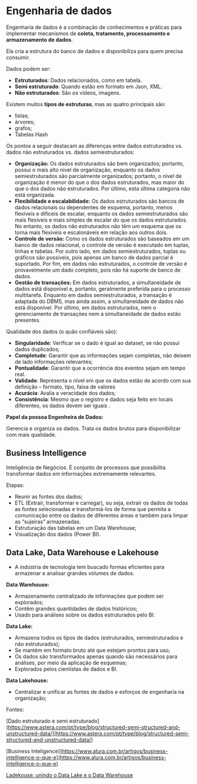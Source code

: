 <h1> Engenharia de dados </h1>

Engenharia de dados é a combinação de conhecimentos e práticas para implementar mecanismos de **coleta, tratamento, processamento e armazenamento de dados**.

Ela cria a estrutura do banco de dados e disponibiliza para quem precisa consumir.

Dados podem ser:

- **Estruturados**: Dados relacionados, como em tabela.
- **Semi estruturado**: Quando estão em formato em Json, XML.
- **Não estruturados**: São os vídeos, imagens.

Existem muitos **tipos de estruturas**, mas as quatro principais são:

- listas;
- árvores;
- grafos;
- Tabelas Hash

Os pontos a seguir destacam as diferenças entre dados estruturados vs. dados não estruturados vs. dados semiestruturados:

- **Organização:** Os dados estruturados são bem organizados; portanto, possui o mais alto nível de organização, enquanto os dados semiestruturados são parcialmente organizados; portanto, o nível de organização é menor do que o dos dados estruturados, mas maior do que o dos dados não estruturados. Por último, esta última categoria não está organizada.
- **Flexibilidade e escalabilidade:** Os dados estruturados são bancos de dados relacionais ou dependentes de esquema, portanto, menos flexíveis e difíceis de escalar, enquanto os dados semiestruturados são mais flexíveis e mais simples de escalar do que os dados estruturados. No entanto, os dados não estruturados não têm um esquema que os torna mais flexíveis e escalonáveis em relação aos outros dois.
- **Controle de versão:** Como os dados estruturados são baseados em um banco de dados relacional, o controle de versão é executado em tuplas, linhas e tabelas. Por outro lado, em dados semiestruturados, tuplas ou gráficos são possíveis, pois apenas um banco de dados parcial é suportado. Por fim, em dados não estruturados, o controle de versão é provavelmente um dado completo, pois não há suporte de banco de dados.
- **Gestão de transações:** Em dados estruturados, a simultaneidade de dados está disponível e, portanto, geralmente preferida para o processo multitarefa. Enquanto em dados semiestruturados, a transação é adaptada do DBMS, mas ainda assim, a simultaneidade de dados não está disponível. Por último, em dados estruturados, nem o gerenciamento de transações nem a simultaneidade de dados estão presentes.

Qualidade dos dados (o quão confiáveis são):

- **Singularidade**: Verificar se o dado é igual ao dataset, se não possui dados duplicados;
- **Completude**: Garantir que as informações sejam completas, não deixem de lado informações relevantes;
- **Pontualidade**: Garantir que a ocorrência dos eventos sejam em tempo real.
- **Validade**: Representa o nível em que os dados estão de acordo com sua definição – formato, tipo, faixa de valores
- **Acurácia**: Avalia a veracidade dos dados;
- **Consistência**: Mesmo que o registro e dados seja feito em locais diferentes, os dados devem ser iguais
.

**Papel da pessoa Engenheira de Dados:**

Gerencia e organiza os dados. Trata os dados brutos para disponibilizar com mais qualidade.

<h2>Business Intelligence</h2>

Inteligência de Negócios. É conjunto de processos que possibilita transformar dados em informações extremamente relevantes.

Etapas:

- Reunir as fontes dos dados;
- ETL (Extrair, transformar e carregar), ou seja, extrair os dados de todas as fontes selecionadas e transformá-los de forma que permita a comunicação entre os dados de diferentes áreas e também para limpar as “sujeiras” armazenadas.
- Estruturação das tabelas em um Data Warehouse;
- Visualização dos dados (Power BI).

<h2>Data Lake, Data Warehouse e Lakehouse</h2>

- A indústria de tecnologia tem buscado formas eficientes para armazenar e analisar grandes volumes de dados.

**Data Warehouse:**

- Armazenamento centralizado de informações que podem ser explorados;
- Contêm grandes quantidades de dados históricos;
- Usado para análises sobre os dados estruturados pelo BI.

**Data Lake:**

- Armazena todos os tipos de dados (estruturados, semiestruturados e não estruturados);
- Se mantém em formato bruto até que estejam prontos para uso;
- Os dados são transformados apenas quando são necessários para análises, por meio da aplicação de esquemas;
- Explorados pelos cientistas de dados e BI.

**Data Lakehouse:**

- Centralizar e unificar as fontes de dados e esforços de engenharia na organização;

Fontes:

[Dado estruturado e semi estruturado](https://www.astera.com/pt/type/blog/structured-semi-structured-and-unstructured-data/](https://www.astera.com/pt/type/blog/structured-semi-structured-and-unstructured-data/)

[Business Inteligence](https://www.alura.com.br/artigos/business-intelligence-o-que-e](https://www.alura.com.br/artigos/business-intelligence-o-que-e)

[Ladekouse: unindo o Data Lake e o Data Warehouse](https://medium.com/data-hackers/lakehouse-unindo-o-data-lake-e-o-data-warehouse-1428be2dda21)